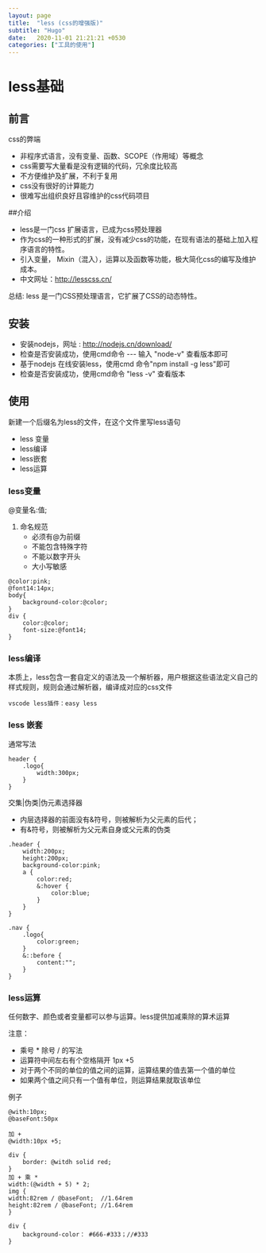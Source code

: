 ```yaml
---
layout: page
title:  "less (css的增强版)"
subtitle: "Hugo"
date:   2020-11-01 21:21:21 +0530
categories: ["工具的使用"]
---
```



# less基础

## 前言
css的弊端
- 非程序式语言，没有变量、函数、SCOPE（作用域）等概念
- css需要写大量看是没有逻辑的代码，冗余度比较高
- 不方便维护及扩展，不利于复用
- css没有很好的计算能力
- 很难写出组织良好且容维护的css代码项目

##介绍
- less是一门css 扩展语言，已成为css预处理器
- 作为css的一种形式的扩展，没有减少css的功能，在现有语法的基础上加入程序语言的特性。
- 引入变量， Mixin（混入），运算以及函数等功能，极大简化css的编写及维护成本。
- 中文网址：http://lesscss.cn/

总结: less 是一门CSS预处理语言，它扩展了CSS的动态特性。


## 安装
- 安装nodejs，网址 : http://nodejs.cn/download/
- 检查是否安装成功，使用cmd命令 --- 输入 "node-v" 查看版本即可
- 基于nodejs 在线安装less，使用cmd 命令"npm install -g less"即可
- 检查是否安装成功，使用cmd命令 "less -v" 查看版本

## 使用
新建一个后缀名为less的文件，在这个文件里写less语句

- less 变量
- less编译
- less嵌套
- less运算

### less变量
@变量名:值;

1. 命名规范
	- 必须有@为前缀
	- 不能包含特殊字符
	- 不能以数字开头
	- 大小写敏感
```less
@color:pink;
@font14:14px;
body{
	background-color:@color;
}
div {
	color:@color;
	font-size:@font14;
}
```

### less编译
本质上，less包含一套自定义的语法及一个解析器，用户根据这些语法定义自己的样式规则，规则会通过解析器，编译成对应的css文件

    vscode less插件：easy less 

### less 嵌套
通常写法
```
header {
	.logo{
		width:300px;	
	}
}
```

交集|伪类|伪元素选择器

- 内层选择器的前面没有&符号，则被解析为父元素的后代；
- 有&符号，则被解析为父元素自身或父元素的伪类

```
.header {
	width:200px;
	height:200px;
	background-color:pink;
	a {
		color:red;
		&:hover {
			color:blue;
		}
	}
}

.nav {
	.logo{
		color:green;
	}
	&::before {
		content:"";
	}
}
```


### less运算
任何数字、颜色或者变量都可以参与运算。less提供加减乘除的算术运算

注意：
- 乘号 * 除号 / 的写法
- 运算符中间左右有个空格隔开 1px +5
- 对于两个不同的单位的值之间的运算，运算结果的值去第一个值的单位
- 如果两个值之间只有一个值有单位，则运算结果就取该单位

例子

```
@with:10px;
@baseFont:50px

加 +
@width:10px +5;

div {
    border: @witdh solid red;
}
加 + 乘 *
width:(@width + 5) * 2;
img {
width:82rem / @baseFont;  //1.64rem
height:82rem / @baseFont; //1.64rem	
}

div {
	background-color： #666-#333；//#333
}
```